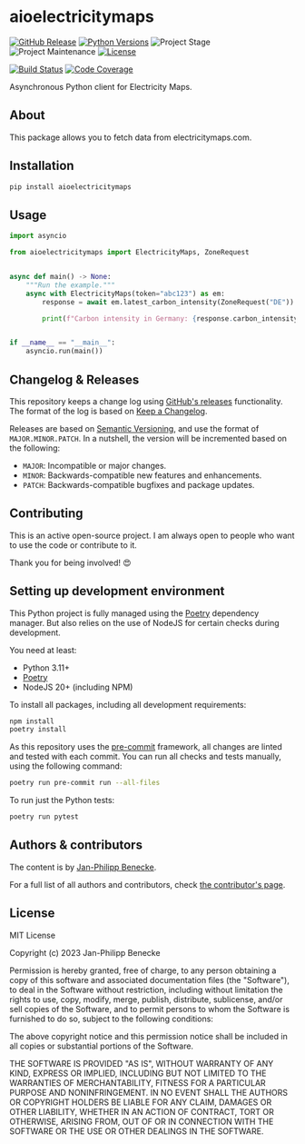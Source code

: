 # aioelectricitymaps

[![GitHub Release][releases-shield]][releases]
[![Python Versions][python-versions-shield]][pypi]
![Project Stage][project-stage-shield]
![Project Maintenance][maintenance-shield]
[![License][license-shield]](LICENSE.md)

[![Build Status][build-shield]][build]
[![Code Coverage][codecov-shield]][codecov]

Asynchronous Python client for Electricity Maps.

## About

This package allows you to fetch data from electricitymaps.com.

## Installation

```bash
pip install aioelectricitymaps
```

## Usage

```python
import asyncio

from aioelectricitymaps import ElectricityMaps, ZoneRequest


async def main() -> None:
    """Run the example."""
    async with ElectricityMaps(token="abc123") as em:
        response = await em.latest_carbon_intensity(ZoneRequest("DE"))

        print(f"Carbon intensity in Germany: {response.carbon_intensity} gCO2eq/kWh")


if __name__ == "__main__":
    asyncio.run(main())
```

## Changelog & Releases

This repository keeps a change log using [GitHub's releases][releases]
functionality. The format of the log is based on
[Keep a Changelog][keepchangelog].

Releases are based on [Semantic Versioning][semver], and use the format
of `MAJOR.MINOR.PATCH`. In a nutshell, the version will be incremented
based on the following:

- `MAJOR`: Incompatible or major changes.
- `MINOR`: Backwards-compatible new features and enhancements.
- `PATCH`: Backwards-compatible bugfixes and package updates.

## Contributing

This is an active open-source project. I am always open to people who want to
use the code or contribute to it.

Thank you for being involved! :heart_eyes:

## Setting up development environment

This Python project is fully managed using the [Poetry][poetry] dependency manager. But also relies on the use of NodeJS for certain checks during development.

You need at least:

- Python 3.11+
- [Poetry][poetry-install]
- NodeJS 20+ (including NPM)

To install all packages, including all development requirements:

```bash
npm install
poetry install
```

As this repository uses the [pre-commit][pre-commit] framework, all changes
are linted and tested with each commit. You can run all checks and tests
manually, using the following command:

```bash
poetry run pre-commit run --all-files
```

To run just the Python tests:

```bash
poetry run pytest
```

## Authors & contributors

The content is by [Jan-Philipp Benecke][jpbede].

For a full list of all authors and contributors,
check [the contributor's page][contributors].

## License

MIT License

Copyright (c) 2023 Jan-Philipp Benecke

Permission is hereby granted, free of charge, to any person obtaining a copy
of this software and associated documentation files (the "Software"), to deal
in the Software without restriction, including without limitation the rights
to use, copy, modify, merge, publish, distribute, sublicense, and/or sell
copies of the Software, and to permit persons to whom the Software is
furnished to do so, subject to the following conditions:

The above copyright notice and this permission notice shall be included in all
copies or substantial portions of the Software.

THE SOFTWARE IS PROVIDED "AS IS", WITHOUT WARRANTY OF ANY KIND, EXPRESS OR
IMPLIED, INCLUDING BUT NOT LIMITED TO THE WARRANTIES OF MERCHANTABILITY,
FITNESS FOR A PARTICULAR PURPOSE AND NONINFRINGEMENT. IN NO EVENT SHALL THE
AUTHORS OR COPYRIGHT HOLDERS BE LIABLE FOR ANY CLAIM, DAMAGES OR OTHER
LIABILITY, WHETHER IN AN ACTION OF CONTRACT, TORT OR OTHERWISE, ARISING FROM,
OUT OF OR IN CONNECTION WITH THE SOFTWARE OR THE USE OR OTHER DEALINGS IN THE
SOFTWARE.

[build-shield]: https://github.com/jpbede/aioelectricitymaps/actions/workflows/release.yml/badge.svg
[build]: https://github.com/jpbede/aioelectricitymaps/actions
[codecov-shield]: https://codecov.io/gh/jpbede/aioelectricitymaps/branch/master/graph/badge.svg
[codecov]: https://codecov.io/gh/jpbede/aioelectricitymaps
[commits-shield]: https://img.shields.io/github/commit-activity/y/jpbede/aioelectricitymaps.svg
[commits]: https://github.com/jpbede/aioelectricitymaps/commits/main
[contributors]: https://github.com/jpbede/aioelectricitymaps/graphs/contributors
[jpbede]: https://github.com/jpbede
[keepchangelog]: http://keepachangelog.com/en/1.0.0/
[license-shield]: https://img.shields.io/github/license/jpbede/aioelectricitymaps.svg
[maintenance-shield]: https://img.shields.io/maintenance/yes/2024.svg
[poetry-install]: https://python-poetry.org/docs/#installation
[poetry]: https://python-poetry.org
[pre-commit]: https://pre-commit.com/
[project-stage-shield]: https://img.shields.io/badge/project%20stage-stable-green.svg
[python-versions-shield]: https://img.shields.io/pypi/pyversions/aioelectricitymaps
[releases-shield]: https://img.shields.io/github/release/jpbede/aioelectricitymaps.svg
[releases]: https://github.com/jpbede/aioelectricitymaps/releases
[semver]: http://semver.org/spec/v2.0.0.html
[pypi]: https://pypi.org/project/aioelectricitymaps/
